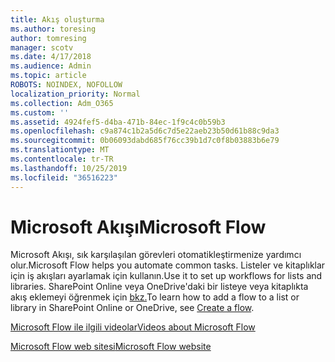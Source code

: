 ```yaml
---
title: Akış oluşturma
ms.author: toresing
author: tomresing
manager: scotv
ms.date: 4/17/2018
ms.audience: Admin
ms.topic: article
ROBOTS: NOINDEX, NOFOLLOW
localization_priority: Normal
ms.collection: Adm_O365
ms.custom: ''
ms.assetid: 4924fef5-d4ba-471b-84ec-1f9c4c0b59b3
ms.openlocfilehash: c9a874c1b2a5d6c7d5e22aeb23b50d61b88c9da3
ms.sourcegitcommit: 0b06093dabd685f76cc39b1d7c0f8b03883b6e79
ms.translationtype: MT
ms.contentlocale: tr-TR
ms.lasthandoff: 10/25/2019
ms.locfileid: "36516223"
---
```

# <a name="microsoft-flow"></a><span data-ttu-id="7b73a-102">Microsoft Akışı</span><span class="sxs-lookup"><span data-stu-id="7b73a-102">Microsoft Flow</span></span>

<span data-ttu-id="7b73a-103">Microsoft Akışı, sık karşılaşılan görevleri otomatikleştirmenize yardımcı olur.</span><span class="sxs-lookup"><span data-stu-id="7b73a-103">Microsoft Flow helps you automate common tasks.</span></span> <span data-ttu-id="7b73a-104">Listeler ve kitaplıklar için iş akışları ayarlamak için kullanın.</span><span class="sxs-lookup"><span data-stu-id="7b73a-104">Use it to set up workflows for lists and libraries.</span></span> <span data-ttu-id="7b73a-105">SharePoint Online veya OneDrive'daki bir listeye veya kitaplıkta akış eklemeyi öğrenmek için [bkz.](https://go.microsoft.com/fwlink/?linkid=869408)</span><span class="sxs-lookup"><span data-stu-id="7b73a-105">To learn how to add a flow to a list or library in SharePoint Online or OneDrive, see [Create a flow](https://go.microsoft.com/fwlink/?linkid=869408).</span></span>
  
[<span data-ttu-id="7b73a-106">Microsoft Flow ile ilgili videolar</span><span class="sxs-lookup"><span data-stu-id="7b73a-106">Videos about Microsoft Flow</span></span>](https://go.microsoft.com/fwlink/?linkid=864641)
  
[<span data-ttu-id="7b73a-107">Microsoft Flow web sitesi</span><span class="sxs-lookup"><span data-stu-id="7b73a-107">Microsoft Flow website</span></span>](https://go.microsoft.com/fwlink/?linkid=864642)
  


